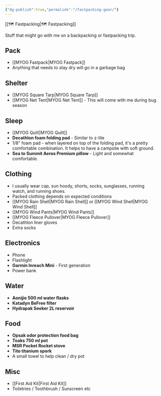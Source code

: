 ```yaml
---
{"dg-publish":true,"permalink":"/fastpacking-gear/"}
---
```



[[🗺️ Fastpacking\|🗺️ Fastpacking]]

Stuff that might go with me on a backpacking or fastpacking trip.

## Pack

* [[MYOG Fastpack\|MYOG Fastpack]]
* Anything that needs to stay dry will go in a garbage bag

## Shelter

* [[MYOG Square Tarp\|MYOG Square Tarp]]
* [[MYOG Net Tent\|MYOG Net Tent]] - This will come with me during bug season

## Sleep

* [[MYOG Quilt\|MYOG Quilt]]
* **Decathlon foam folding pad** - Similar to z-lite
* 1/8" foam pad - when layered on top of the folding pad, it's a pretty comfortable combination. It helps to have a campsite with soft ground.
* **Sea to Summit Aeros Premium pillow** - Light and somewhat comfortable.

## Clothing

* I usually wear cap, sun hoody, shorts, socks, sunglasses, running watch, and running shoes.
* Packed clothing depends on expected conditions
* [[MYOG Rain Shell\|MYOG Rain Shell]] or [[MYOG Wind Shell\|MYOG Wind Shell]]
* [[MYOG Wind Pants\|MYOG Wind Pants]]
* [[MYOG Fleece Pullover\|MYOG Fleece Pullover]]
* Decathlon liner gloves
* Extra socks

## Electronics

* Phone
* Flashlight
* **Garmin Inreach Mini** - First generation
* Power bank

## Water

* **Aonijie 500 ml water flasks**
* **Katadyn BeFree filter**
* **Hydrapak Seeker 2L reservoir**

## Food

* **Opsak odor protection food bag**
* **Toaks 750 ml pot**
* **MSR Pocket Rocket stove**
* **Tito titanium spork**
* A small towel to help clean / dry pot

## Misc

* [[First Aid Kit\|First Aid Kit]]
* Toiletries / Toothbrush / Sunscreen etc